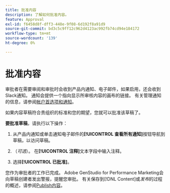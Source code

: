 ```yaml
---
title: 批准内容
description: 了解如何批准内容。
feature: Approval
exl-id: f6458d8f-dff3-448e-9f08-6d192f8a91d9
source-git-commit: bd3c5c9ff12c962d4123ac992fb74cd94e184172
workflow-type: tm+mt
source-wordcount: '139'
ht-degree: 0%

---
```


# 批准内容

审批者在需要审阅和审批时会收到产品内通知、电子邮件，如果启用，还会收到Slack通知。 通知会提供一个指向显示所审核内容的画布的链接。 有关管理通知的信息，请参阅[帐户首选项和通知](https://experienceleague.adobe.com/zh-hans/docs/core-services/interface/features/account-preferences)。

如果内容草稿符合贵组织的标准和您的期望，您就可以批准该草稿了。

**要批准草稿**，请执行以下操作：

1. 从产品内通知或单击通知电子邮件的&#x200B;**[!UICONTROL 查看所有通知]**&#x200B;按钮导航到草稿，以访问草稿。

1. （_可选_）。 在&#x200B;**[!UICONTROL 注释]**&#x200B;文本字段中输入注释。

1. 选择&#x200B;**[!UICONTROL 已批准]**。

您作为审批者的工作已完成。 Adobe GenStudio for Performance Marketing会向草稿创建者发出警报，提醒您审批。 有关保存到[!DNL Content]或&#x200B;_发布_&#x200B;的过程的概述，请参阅[Publish内容](./publish-content.md)。
